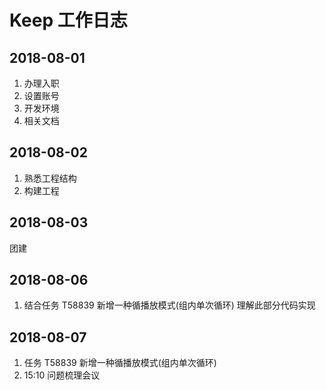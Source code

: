 # Keep 工作日志

## 2018-08-01
1. 办理入职
2. 设置账号
3. 开发环境
4. 相关文档

## 2018-08-02
1. 熟悉工程结构
2. 构建工程

## 2018-08-03
团建

## 2018-08-06
1. 结合任务 T58839 新增一种循播放模式(组内单次循环) 理解此部分代码实现

## 2018-08-07
1. 任务 T58839 新增一种循播放模式(组内单次循环)
2. 15:10 问题梳理会议 
